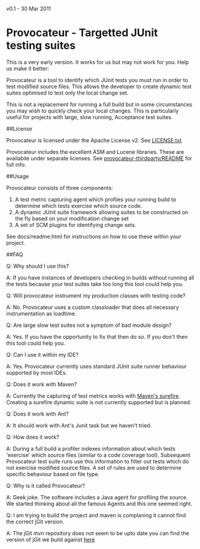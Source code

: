 v0.1 - 30 Mar 2011

# Provocateur - Targetted JUnit testing suites


This is a very early version. It works for us but may not work for you.
Help us make it better:



Provocateur is a tool to identify which JUnit tests you must run in order to test
modified source files. This allows the developer to create dynamic test suites
optimised to test only the local change set.

This is not a replacement for running a full build but in some circumstances you 
may wish to quickly check your local changes. This is particularly useful for
projects with large, slow running, Acceptance test suites.


##License

Provocateur is licensed under the Apache License v2. See [LICENSE.txt](provocateur/raw/master/LICENSE.txt)

Provocateur includes the excellent ASM and Lucene libraries. These are availabile under
separate licenses. See [provocateur-thirdparty/README](provocateur/raw/master/provocateur-thirdparty/README) for full info.


##Usage

Provocateur consists of three components:

1. A test metric capturing agent which profiles your running build to determine which tests exercise which source code.
2. A dynamic JUnit suite framework allowing suites to be constructed on the fly based on your modification change set
3. A set of SCM plugins for identifying change sets.

See docs/readme.html for instructions on how to use these within your project.

##FAQ

Q: Why should I use this?

A: If you have instances of developers checking in builds without running all the tests because
your test suites take too long this tool could help you.


Q: Will provocateur instrument my production classes with testing code?

A: No. Provocateur uses a custom classloader that does all necessary instrumentation as loadtime.

Q: Are large slow test suites not a symptom of bad module design?

A: Yes. If you have the opportunity to fix that then do so. If you don't then this tool could help
you.


Q: Can I use it within my IDE?

A: Yes. Provocateur currently uses standard JUnit suite runner behaviour supported by most IDEs.


Q: Does it work with Maven?

A: Currently the capturing of test metrics works with [Maven's surefire](http://maven.apache.org/plugins/maven-surefire-plugin/). Creating a surefire dynamic suite
is not currently supported but is planned.


Q: Does it work with Ant?

A: It should work with Ant's Junit task but we haven't tried.


Q: How does it work?

A: During a full build a profiler indexes information about which tests 'exercise' which source files (similar
to a code coverage tool). Subsequent Provocateur test suite runs use this information to filter out tests which 
do not exercise modified source files. A set of rules are used to determine specific behaviour based on file type.


Q: Why is it called Provocateur?

A: Geek joke. The software includes a Java agent for profiling the source. We started thinking about
all the famous Agents and this one seemed right.

Q: I am trying to build the project and maven is complaning it cannot find the correct jGit version.

A: The jGit mvn repository does not seem to be upto date you can find the version of jGit we build against [here](https://github.com/downloads/rikf/provocateur/org.eclipse.jgit_0.12.0-SNAPSHOT.jar)
